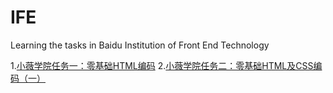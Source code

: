 # IFE
Learning the tasks in Baidu Institution of Front End Technology

1.[小薇学院任务一：零基础HTML编码](http://ife.baidu.com/course/detail/id/90)
2.[小薇学院任务二：零基础HTML及CSS编码（一）](http://ife.baidu.com/course/detail/id/92)
